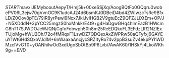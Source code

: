 $START$mavxiJEMybooutAepyT/Hmj5k+00xeSSjXq/AoogBQtFo0GQqru0wobePV06L3ejw70gVvnOC9K1udcAJ24d6bsmKJ0DBeiD4bd4ZWIwzcTsRe9BfxLD/Z0Oov8pTE/79iR8yrPewI9Ncx7JklJvIHGB2V9gtuEcZ9QFZJLiXtEm+OP/J+N5XDddN+3pYCC25mgzS0hxMnkk/E4t9+g4HaDgwGHq4hImEazB1HWcmG8hT17SJWDOJeWJQNjCgfoFobwph50h8m25ReEDQkoFL3EFdzLIR2NZlExTUjoMg+hWU2Oh/72o4fMRqxF1LswDZ7QDQexAxZWPRw50aQFyfxj6GAYEuY1Wt6HdSQxoVJdIM+6nWaaxaAncjycSRZItyRo74v2ppB3suZv4ekpPYhWDMzclVvGT0+yOANhilwOd3xdUgoSbOtBp9P6Lvbi7AwAK60/1HSkYj4LkoWKh9g==$END$
